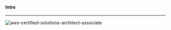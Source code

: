 #### Intro

<hr>


![aws-certified-solutions-architect-associate](https://github.com/shchae04/shchae04.github.io/assets/94516539/5748cd32-5b09-4202-9c76-8056ded2338d)
